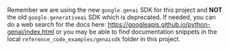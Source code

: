 Remember we are using the new `google.genai` SDK for this project and **NOT** the old `google.generativeai` SDK which is deprecated. If needed, you can do a web search for the docs here: https://googleapis.github.io/python-genai/index.html or you may be able to find documentation snippets in the local `reference_code_examples/genaisdk` folder in this project.